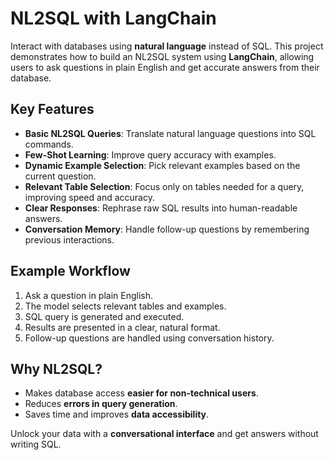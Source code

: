 # NL2SQL with LangChain

Interact with databases using **natural language** instead of SQL. This project demonstrates how to build an NL2SQL system using **LangChain**, allowing users to ask questions in plain English and get accurate answers from their database.

## Key Features

- **Basic NL2SQL Queries**: Translate natural language questions into SQL commands.
- **Few-Shot Learning**: Improve query accuracy with examples.
- **Dynamic Example Selection**: Pick relevant examples based on the current question.
- **Relevant Table Selection**: Focus only on tables needed for a query, improving speed and accuracy.
- **Clear Responses**: Rephrase raw SQL results into human-readable answers.
- **Conversation Memory**: Handle follow-up questions by remembering previous interactions.

## Example Workflow

1. Ask a question in plain English.  
2. The model selects relevant tables and examples.  
3. SQL query is generated and executed.  
4. Results are presented in a clear, natural format.  
5. Follow-up questions are handled using conversation history.

## Why NL2SQL?

- Makes database access **easier for non-technical users**.  
- Reduces **errors in query generation**.  
- Saves time and improves **data accessibility**.  

Unlock your data with a **conversational interface** and get answers without writing SQL.
